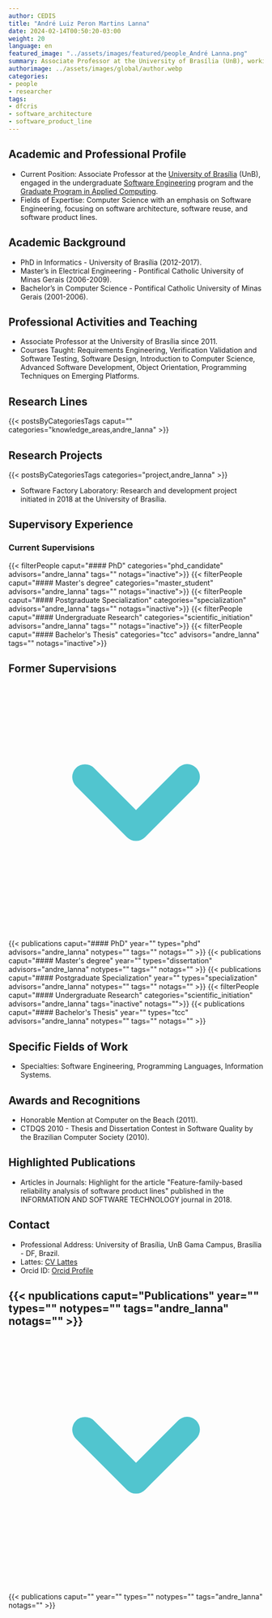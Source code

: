 ```yaml
---
author: CEDIS
title: "André Luiz Peron Martins Lanna"
date: 2024-02-14T00:50:20-03:00
weight: 20
language: en
featured_image: "../assets/images/featured/people_André Lanna.png"
summary: Associate Professor at the University of Brasília (UnB), working in the undergraduate Software Engineering program and the Graduate Program in Applied Computing.
authorimage: ../assets/images/global/author.webp
categories:
- people
- researcher
tags: 
- dfcris
- software_architecture
- software_product_line
---
```

## Academic and Professional Profile
- Current Position: Associate Professor at the [University of Brasília](https://www.unb.br/) (UnB), engaged in the undergraduate [Software Engineering](http://software.unb.br/) program and the [Graduate Program in Applied Computing](https://ppca.unb.br/).
- Fields of Expertise: Computer Science with an emphasis on Software Engineering, focusing on software architecture, software reuse, and software product lines.
## Academic Background
- PhD in Informatics - University of Brasília (2012-2017).
- Master’s in Electrical Engineering - Pontifical Catholic University of Minas Gerais (2006-2009).
- Bachelor’s in Computer Science - Pontifical Catholic University of Minas Gerais (2001-2006).
## Professional Activities and Teaching
- Associate Professor at the University of Brasília since 2011.
- Courses Taught: Requirements Engineering, Verification Validation and Software Testing, Software Design, Introduction to Computer Science, Advanced Software Development, Object Orientation, Programming Techniques on Emerging Platforms.
## Research Lines
{{< postsByCategoriesTags caput="" categories="knowledge_areas,andre_lanna" >}}
## Research Projects
{{< postsByCategoriesTags categories="project,andre_lanna" >}}
- Software Factory Laboratory: Research and development project initiated in 2018 at the University of Brasília.

## Supervisory Experience
### Current Supervisions
{{< filterPeople caput="#### PhD" categories="phd_candidate" advisors="andre_lanna" tags="" notags="inactive">}}
{{< filterPeople caput="#### Master's degree" categories="master_student" advisors="andre_lanna" tags="" notags="inactive">}}
{{< filterPeople caput="#### Postgraduate Specialization" categories="specialization" advisors="andre_lanna" tags="" notags="inactive">}}
{{< filterPeople caput="#### Undergraduate Research" categories="scientific_initiation" advisors="andre_lanna" tags="" notags="inactive">}}
{{< filterPeople caput="#### Bachelor's Thesis" categories="tcc" advisors="andre_lanna" tags="" notags="inactive">}}

<div id="previous-collaborators" x-data="{ showPrevious: false }">
    <h2 id="former-collaborators-title" @click="showPrevious = !showPrevious" class="text-xl font-bold mb-2 cursor-pointer flex items-center text-primary-900">
      Former Supervisions
      <svg :class="{'rotate-0': !showPrevious, 'rotate-180': showPrevious}" class="ml-2 h-5 w-5 transform transition-transform duration-200" xmlns="http://www.w3.org/2000/svg" viewBox="0 0 20 20" fill="#51C5CF"><path fill-rule="evenodd" d="M5.293 7.293a1 1 0 011.414 0L10 10.586l3.293-3.293a1 1 0 111.414 1.414l-4 4a1 1 0 01-1.414 0l-4-4a1 1 0 010-1.414z" clip-rule="evenodd" /></svg>
    </h2>
    <div x-show="showPrevious" x-cloak>
    {{< publications caput="#### PhD" year="" types="phd" advisors="andre_lanna" notypes="" tags="" notags="" >}}
    {{< publications caput="#### Master's degree" year="" types="dissertation" advisors="andre_lanna" notypes="" tags="" notags="" >}}
    {{< publications caput="#### Postgraduate Specialization" year="" types="specialization" advisors="andre_lanna" notypes="" tags="" notags="" >}}
    {{< filterPeople caput="#### Undergraduate Research" categories="scientific_initiation" advisors="andre_lanna" tags="inactive" notags="">}}
    {{< publications caput="#### Bachelor's Thesis" year="" types="tcc" advisors="andre_lanna" notypes="" tags="" notags="" >}}
    </div>
  </div>


## Specific Fields of Work
- Specialties: Software Engineering, Programming Languages, Information Systems.
## Awards and Recognitions
- Honorable Mention at Computer on the Beach (2011).
- CTDQS 2010 - Thesis and Dissertation Contest in Software Quality by the Brazilian Computer Society (2010).
## Highlighted Publications
- Articles in Journals: Highlight for the article "Feature-family-based reliability analysis of software product lines" published in the INFORMATION AND SOFTWARE TECHNOLOGY journal in 2018.
## Contact
- Professional Address: University of Brasília, UnB Gama Campus, Brasília - DF, Brazil.
- Lattes: [CV Lattes](http://lattes.cnpq.br/5685720614944773)
- Orcid ID: [Orcid Profile](https://orcid.org/0000-0003-4200-6569)

<div id="npublications-section" x-data="{ showPublications: false }">
    <h2 id="npublications-title" @click="showPublications = !showPublications" class="text-xl font-bold mb-2 cursor-pointer flex items-center text-primary-900">
      {{< npublications caput="Publications" year="" types="" notypes="" tags="andre_lanna" notags="" >}}
      <svg :class="{'rotate-0': !showPublications, 'rotate-180': showPublications}" class="ml-2 h-5 w-5 transform transition-transform duration-200" xmlns="http://www.w3.org/2000/svg" viewBox="0 0 20 20" fill="#51C5CF"><path fill-rule="evenodd" d="M5.293 7.293a1 1 0 011.414 0L10 10.586l3.293-3.293a1 1 0 111.414 1.414l-4 4a1 1 0 01-1.414 0l-4-4a1 1 0 010-1.414z" clip-rule="evenodd" /></svg>
    </h2>
    <div x-show="showPublications" x-cloak>
      {{< publications caput="" year="" types="" notypes="" tags="andre_lanna" notags="" >}} 
    </div>
</div>